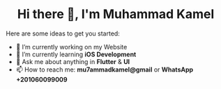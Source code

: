 <h1 align="center">Hi there 👋, I'm Muhammad Kamel</h1>

Here are some ideas to get you started:

- 🔭 I’m currently working on my Website
- 🌱 I’m currently learning **iOS Development**
- 💬 Ask me about anything in **Flutter** & **UI**
- 📫 How to reach me: **mu7ammadkamel@gmail** or **WhatsApp +201060099009**

